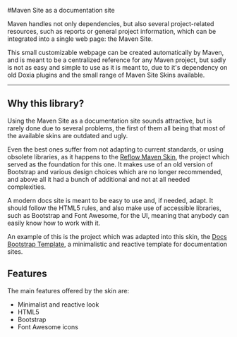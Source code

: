 #Maven Site as a documentation site

Maven handles not only dependencies, but also several project-related resources, such as reports or general project information, which can be integrated into a single web page: the Maven Site.

This small customizable webpage can be created automatically by Maven, and is meant to be a centralized reference for any Maven project, but sadly is not as easy and simple to use as it is meant to, due to it's dependency on old Doxia plugins and the small range of Maven Site Skins available.

---

## Why this library?

Using the Maven Site as a documentation site sounds attractive, but is rarely done due to several problems, the first of them all being that most of the available skins are outdated and ugly.

Even the best ones suffer from not adapting to current standards, or using obsolete libraries, as it happens to the [Reflow Maven Skin][reflow], the project which served as the foundation for this one. It makes use of an old version of Bootstrap and various design choices which are no longer recommended, and above all it had a bunch of additional and not at all needed complexities.

A modern docs site is meant to be easy to use and, if needed, adapt. It should follow the HTML5 rules, and also make use of accessible libraries, such as Bootstrap and Font Awesome, for the UI, meaning that anybody can easily know how to work with it.

An example of this is the project which was adapted into this skin, the [Docs Bootstrap Template][docs_template], a minimalistic and reactive template for documentation sites.

## Features

The main features offered by the skin are:

- Minimalist and reactive look
- HTML5
- Bootstrap
- Font Awesome icons

[docs_template]: https://github.com/Bernardo-MG/docs-bootstrap-template
[reflow]: http://andriusvelykis.github.io/reflow-maven-skin/